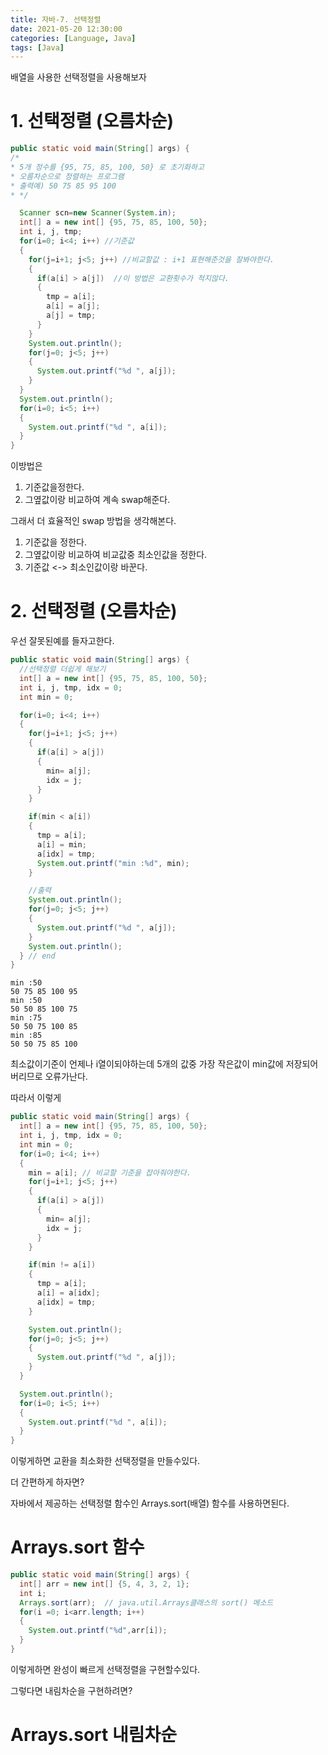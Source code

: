```yaml
---
title: 자바-7. 선택정렬
date: 2021-05-20 12:30:00
categories: [Language, Java]
tags: [Java]
---
```


배열을 사용한 선택정렬을 사용해보자

# 1. 선택정렬 (오름차순)

```java
public static void main(String[] args) {
/*
* 5개 정수를 {95, 75, 85, 100, 50} 로 초기화하고
* 오름차순으로 정렬하는 프로그램
* 출력예) 50 75 85 95 100
* */

  Scanner scn=new Scanner(System.in);
  int[] a = new int[] {95, 75, 85, 100, 50};
  int i, j, tmp;
  for(i=0; i<4; i++) //기준값
  {
    for(j=i+1; j<5; j++) //비교할값 : i+1 표현해준것을 잘봐야한다.
    {
      if(a[i] > a[j])  //이 방법은 교환횟수가 적지않다.
      {
        tmp = a[i];
        a[i] = a[j];
        a[j] = tmp;
      }
    }
    System.out.println();
    for(j=0; j<5; j++)
    {
      System.out.printf("%d ", a[j]);
    }
  }
  System.out.println();
  for(i=0; i<5; i++)
  {
    System.out.printf("%d ", a[i]);
  }
}
```

이방법은
1. 기준값을정한다.
2. 그옆값이랑 비교하여 계속 swap해준다.



그래서 더 효율적인 swap 방법을 생각해본다.

1. 기준값을 정한다.
2. 그옆값이랑 비교하여 비교값중 최소인값을 정한다.
3. 기준값 <-> 최소인값이랑 바꾼다.




# 2. 선택정렬 (오름차순)

우선 잘못된예를 들자고한다.

```java
public static void main(String[] args) {
  //선택정렬 더쉽게 해보기
  int[] a = new int[] {95, 75, 85, 100, 50};
  int i, j, tmp, idx = 0;
  int min = 0;

  for(i=0; i<4; i++)
  {
    for(j=i+1; j<5; j++)
    {
      if(a[i] > a[j])
      {
        min= a[j];
        idx = j;
      }
    }

    if(min < a[i])
    {
      tmp = a[i];
      a[i] = min;
      a[idx] = tmp;
      System.out.printf("min :%d", min);
    }

    //출력
    System.out.println();
    for(j=0; j<5; j++)
    {
      System.out.printf("%d ", a[j]);
    }
    System.out.println();
  } // end
}
```

```console
min :50
50 75 85 100 95 
min :50
50 50 85 100 75 
min :75
50 50 75 100 85 
min :85
50 50 75 85 100 
```

최소값이기준이 언제나 i열이되야하는데
5개의 값중 가장 작은값이 min값에 저장되어버리므로
오류가난다.



따라서 이렇게 
```java
public static void main(String[] args) {
  int[] a = new int[] {95, 75, 85, 100, 50};
  int i, j, tmp, idx = 0;
  int min = 0;
  for(i=0; i<4; i++)
  {
    min = a[i]; // 비교할 기준을 잡아줘야한다. 
    for(j=i+1; j<5; j++)
    {
      if(a[i] > a[j])
      {
        min= a[j];
        idx = j;
      }
    }

    if(min != a[i])
    {
      tmp = a[i];
      a[i] = a[idx];
      a[idx] = tmp;
    }

    System.out.println();
    for(j=0; j<5; j++)
    {
      System.out.printf("%d ", a[j]);
    }
  }

  System.out.println();
  for(i=0; i<5; i++)
  {
    System.out.printf("%d ", a[i]);
  }
}
```

이렇게하면 교환을 최소화한 선택정렬을 만들수있다.


더 간편하게 하자면?

자바에서 제공하는 선택정렬 함수인
Arrays.sort(배열) 함수를 사용하면된다.

# Arrays.sort  함수

```java
public static void main(String[] args) {
  int[] arr = new int[] {5, 4, 3, 2, 1};
  int i;
  Arrays.sort(arr);  // java.util.Arrays클래스의 sort() 메소드
  for(i =0; i<arr.length; i++)
  {
    System.out.printf("%d",arr[i]);
  }
}
```

이렇게하면 완성이 빠르게 선택정렬을 구현할수있다.

그렇다면 내림차순을 구현하려면?

# Arrays.sort 내림차순
